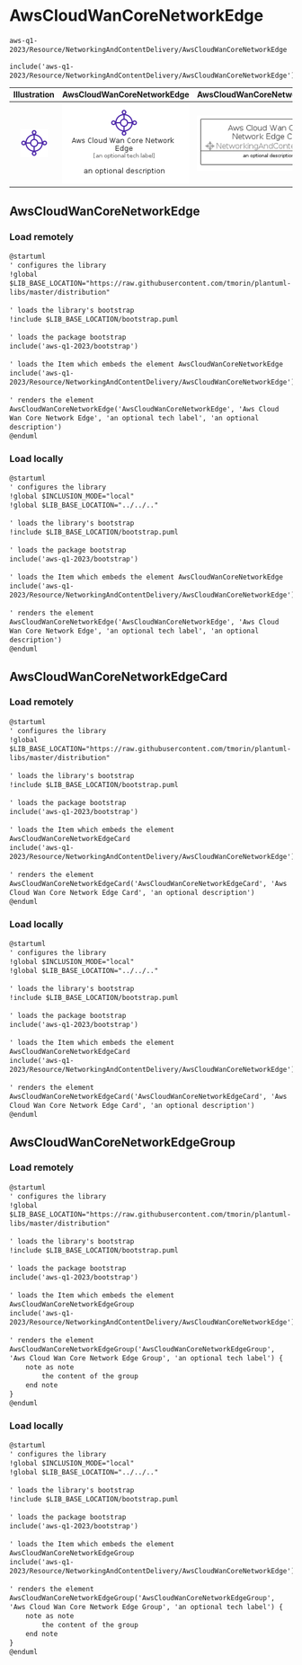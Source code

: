 # AwsCloudWanCoreNetworkEdge


```text
aws-q1-2023/Resource/NetworkingAndContentDelivery/AwsCloudWanCoreNetworkEdge
```

```text
include('aws-q1-2023/Resource/NetworkingAndContentDelivery/AwsCloudWanCoreNetworkEdge')
```



| Illustration | AwsCloudWanCoreNetworkEdge | AwsCloudWanCoreNetworkEdgeCard | AwsCloudWanCoreNetworkEdgeGroup |
| :---: | :---: | :---: | :---: |
| ![illustration for Illustration](../../../aws-q1-2023/Resource/NetworkingAndContentDelivery/AwsCloudWanCoreNetworkEdge.png) | ![illustration for AwsCloudWanCoreNetworkEdge](../../../aws-q1-2023/Resource/NetworkingAndContentDelivery/AwsCloudWanCoreNetworkEdge.Local.png) | ![illustration for AwsCloudWanCoreNetworkEdgeCard](../../../aws-q1-2023/Resource/NetworkingAndContentDelivery/AwsCloudWanCoreNetworkEdgeCard.Local.png) | ![illustration for AwsCloudWanCoreNetworkEdgeGroup](../../../aws-q1-2023/Resource/NetworkingAndContentDelivery/AwsCloudWanCoreNetworkEdgeGroup.Local.png) |




## AwsCloudWanCoreNetworkEdge

### Load remotely
```plantuml
@startuml
' configures the library
!global $LIB_BASE_LOCATION="https://raw.githubusercontent.com/tmorin/plantuml-libs/master/distribution"

' loads the library's bootstrap
!include $LIB_BASE_LOCATION/bootstrap.puml

' loads the package bootstrap
include('aws-q1-2023/bootstrap')

' loads the Item which embeds the element AwsCloudWanCoreNetworkEdge
include('aws-q1-2023/Resource/NetworkingAndContentDelivery/AwsCloudWanCoreNetworkEdge')

' renders the element
AwsCloudWanCoreNetworkEdge('AwsCloudWanCoreNetworkEdge', 'Aws Cloud Wan Core Network Edge', 'an optional tech label', 'an optional description')
@enduml
```

### Load locally
```plantuml
@startuml
' configures the library
!global $INCLUSION_MODE="local"
!global $LIB_BASE_LOCATION="../../.."

' loads the library's bootstrap
!include $LIB_BASE_LOCATION/bootstrap.puml

' loads the package bootstrap
include('aws-q1-2023/bootstrap')

' loads the Item which embeds the element AwsCloudWanCoreNetworkEdge
include('aws-q1-2023/Resource/NetworkingAndContentDelivery/AwsCloudWanCoreNetworkEdge')

' renders the element
AwsCloudWanCoreNetworkEdge('AwsCloudWanCoreNetworkEdge', 'Aws Cloud Wan Core Network Edge', 'an optional tech label', 'an optional description')
@enduml
```

## AwsCloudWanCoreNetworkEdgeCard

### Load remotely
```plantuml
@startuml
' configures the library
!global $LIB_BASE_LOCATION="https://raw.githubusercontent.com/tmorin/plantuml-libs/master/distribution"

' loads the library's bootstrap
!include $LIB_BASE_LOCATION/bootstrap.puml

' loads the package bootstrap
include('aws-q1-2023/bootstrap')

' loads the Item which embeds the element AwsCloudWanCoreNetworkEdgeCard
include('aws-q1-2023/Resource/NetworkingAndContentDelivery/AwsCloudWanCoreNetworkEdge')

' renders the element
AwsCloudWanCoreNetworkEdgeCard('AwsCloudWanCoreNetworkEdgeCard', 'Aws Cloud Wan Core Network Edge Card', 'an optional description')
@enduml
```

### Load locally
```plantuml
@startuml
' configures the library
!global $INCLUSION_MODE="local"
!global $LIB_BASE_LOCATION="../../.."

' loads the library's bootstrap
!include $LIB_BASE_LOCATION/bootstrap.puml

' loads the package bootstrap
include('aws-q1-2023/bootstrap')

' loads the Item which embeds the element AwsCloudWanCoreNetworkEdgeCard
include('aws-q1-2023/Resource/NetworkingAndContentDelivery/AwsCloudWanCoreNetworkEdge')

' renders the element
AwsCloudWanCoreNetworkEdgeCard('AwsCloudWanCoreNetworkEdgeCard', 'Aws Cloud Wan Core Network Edge Card', 'an optional description')
@enduml
```

## AwsCloudWanCoreNetworkEdgeGroup

### Load remotely
```plantuml
@startuml
' configures the library
!global $LIB_BASE_LOCATION="https://raw.githubusercontent.com/tmorin/plantuml-libs/master/distribution"

' loads the library's bootstrap
!include $LIB_BASE_LOCATION/bootstrap.puml

' loads the package bootstrap
include('aws-q1-2023/bootstrap')

' loads the Item which embeds the element AwsCloudWanCoreNetworkEdgeGroup
include('aws-q1-2023/Resource/NetworkingAndContentDelivery/AwsCloudWanCoreNetworkEdge')

' renders the element
AwsCloudWanCoreNetworkEdgeGroup('AwsCloudWanCoreNetworkEdgeGroup', 'Aws Cloud Wan Core Network Edge Group', 'an optional tech label') {
    note as note
        the content of the group
    end note
}
@enduml
```

### Load locally
```plantuml
@startuml
' configures the library
!global $INCLUSION_MODE="local"
!global $LIB_BASE_LOCATION="../../.."

' loads the library's bootstrap
!include $LIB_BASE_LOCATION/bootstrap.puml

' loads the package bootstrap
include('aws-q1-2023/bootstrap')

' loads the Item which embeds the element AwsCloudWanCoreNetworkEdgeGroup
include('aws-q1-2023/Resource/NetworkingAndContentDelivery/AwsCloudWanCoreNetworkEdge')

' renders the element
AwsCloudWanCoreNetworkEdgeGroup('AwsCloudWanCoreNetworkEdgeGroup', 'Aws Cloud Wan Core Network Edge Group', 'an optional tech label') {
    note as note
        the content of the group
    end note
}
@enduml
```

